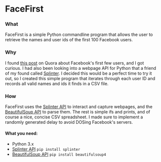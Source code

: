 # FaceFirst
### What
FaceFirst is a simple Python commandline program that allows the user to retrieve the names and user ids of the first 100 Facebook users.

### Why
I found [this post](https://www.quora.com/The-first-user-id-on-Facebook-is-4-Mark-Zuckerberg-Who-were-1–3) on Quora about Facebook's first few users, and I got curious. I had also been looking into a webpage API for Python that a friend of my found called [Splinter](http://splinter.readthedocs.org). I decided this would be a perfect time to try it out, so I created this simple program that iterates through each user ID and records all valid names and ids it finds in a CSV file.

### How
FaceFirst uses the [Splinter API](http://splinter.readthedocs.org) to interact and capture webpages, and the [BeautifulSoup API](http://www.crummy.com/software/BeautifulSoup/bs4/doc/) to parse them. The rest is simple ifs and prints, and of course a nice, concise CSV spreadsheet. I made sure to implement a randomly generated delay to avoid DOSing Facebook's servers.
#### What you need:
- Python 3.x
- [Splinter API](http://splinter.readthedocs.org) ```pip install splinter```
- [BeautifulSoup API](http://www.crummy.com/software/BeautifulSoup/bs4/doc/) ```pip install beautifulsoup4```
